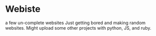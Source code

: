 # Webiste
a few un-complete websites
Just getting bored and making random websites. Might upload some other projects with python, JS, and ruby.
